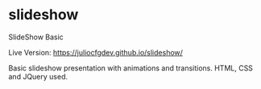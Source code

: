# slideshow
SlideShow Basic

Live Version: https://juliocfgdev.github.io/slideshow/

Basic slideshow presentation with animations and transitions.
HTML, CSS and JQuery used.
